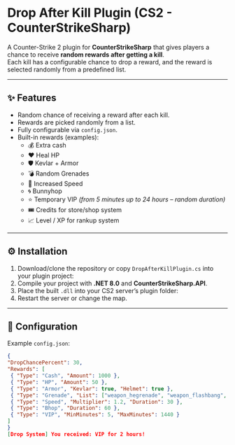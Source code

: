 # Drop After Kill Plugin (CS2 - CounterStrikeSharp)

A Counter-Strike 2 plugin for **CounterStrikeSharp** that gives players a chance to receive **random rewards after getting a kill**.  
Each kill has a configurable chance to drop a reward, and the reward is selected randomly from a predefined list.

---

## ✨ Features
- Random chance of receiving a reward after each kill.
- Rewards are picked randomly from a list.
- Fully configurable via `config.json`.
- Built-in rewards (examples):
  - 💰 Extra cash
  - ❤️ Heal HP
  - 🛡 Kevlar + Armor
  - 💣 Random Grenades
  - 🏃 Increased Speed
  - 🌀 Bunnyhop
  - ⭐ Temporary VIP *(from 5 minutes up to 24 hours – random duration)*
  - 🎟 Credits for store/shop system
  - 📈 Level / XP for rankup system

---

## ⚙️ Installation
1. Download/clone the repository or copy `DropAfterKillPlugin.cs` into your plugin project:
2. Compile your project with **.NET 8.0** and **CounterStrikeSharp.API**.
3. Place the built `.dll` into your CS2 server’s plugin folder:
5. Restart the server or change the map.

---

## 🔧 Configuration

Example `config.json`:

```json
{
"DropChancePercent": 30,
"Rewards": [
 { "Type": "Cash", "Amount": 1000 },
 { "Type": "HP", "Amount": 50 },
 { "Type": "Armor", "Kevlar": true, "Helmet": true },
 { "Type": "Grenade", "List": ["weapon_hegrenade", "weapon_flashbang", "weapon_smokegrenade", "weapon_molotov"] },
 { "Type": "Speed", "Multiplier": 1.2, "Duration": 30 },
 { "Type": "Bhop", "Duration": 60 },
 { "Type": "VIP", "MinMinutes": 5, "MaxMinutes": 1440 }
]
}
[Drop System] You received: VIP for 2 hours!
